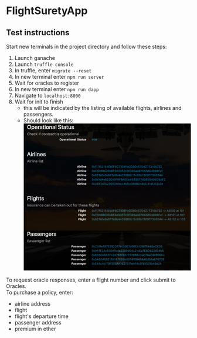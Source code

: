 # FlightSuretyApp
## Test instructions
Start new terminals in the project directory and follow these steps:
1. Launch ganache
2. Launch `truffle console`
3. In truffle, enter `migrate --reset`
4. In new terminal enter `npm run server`
5. Wait for oracles to register
6. In new terminal enter `npm run dapp`
7. Navigate to `localhost:8000`
8. Wait for init to finish
    * this will be indicated by the listing of available flights, airlines and passengers.
    * Should look like this:
    ![](dapp_loaded.jpg)

To request oracle responses, enter a flight number and click submit to Oracles.  
To purchase a policy, enter:
* airline address
* flight
* flight's departure time
* passenger address
* premium in ether
